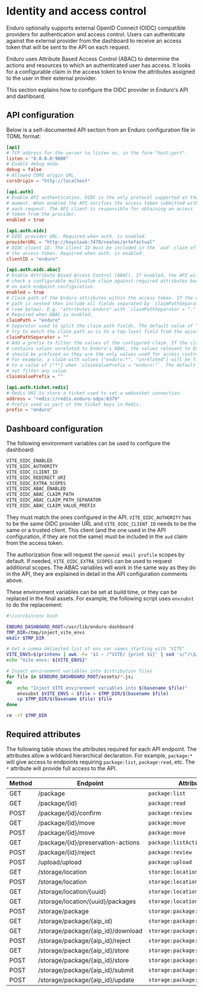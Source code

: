 # Identity and access control

Enduro optionally supports external OpenID Connect (OIDC) compatible providers
for authentication and access control. Users can authenticate against the
external provider from the dashboard to receive an access token that will be
sent to the API on each request.

Enduro uses Attribute Based Access Control (ABAC) to determine the actions and
resources to which an authenticated user has access. It looks for a configurable
claim in the access token to know the attributes assigned to the user in their
external provider.

This section explains how to configure the OIDC provider in Enduro's API and
dashboard.

## API configuration

Below is a self-documented API section from an Enduro configuration file in
TOML format:

```toml
[api]
# TCP address for the server to listen on, in the form "host:port".
listen = "0.0.0.0:9000"
# Enable debug mode.
debug = false
# Allowed CORS origin URL.
corsOrigin = "http://localhost"

[api.auth]
# Enable API authentication. OIDC is the only protocol supported at the
# moment. When enabled the API verifies the access token submitted with
# each request. The API client is responsible for obtaining an access
# token from the provider.
enabled = true

[api.auth.oidc]
# OIDC provider URL. Required when auth. is enabled.
providerURL = "http://keycloak:7470/realms/artefactual"
# OIDC client ID. The client ID must be included in the `aud` claim of
# the access token. Required when auth. is enabled.
clientID = "enduro"

[api.auth.oidc.abac]
# Enable Attribute Based Access Control (ABAC). If enabled, the API will
# check a configurable multivalue claim against required attributes based
# on each endpoint configuration.
enabled = true
# Claim path of the Enduro attributes within the access token. If the claim
# path is nested then include all fields separated by `claimPathSeparator`
# (see below). E.g. "attributes.enduro" with `claimPathSeparator = "."`.
# Required when ABAC is enabled.
claimPath = "enduro"
# Separator used to split the claim path fields. The default value of "" will
# try to match the claim path as-is to a top-level field from the access token.
claimPathSeparator = ""
# Add a prefix to filter the values of the configured claim. If the claim
# contains values unrelated to Enduro's ABAC, the values relevant to Enduro
# should be prefixed so they are the only values used for access control.
# For example, a claim with values ["enduro:*", "unrelated"] will be filtered
# to a value of ["*"] when `claimValuePrefix = "enduro:"`. The default "" will
# not filter any value.
claimValuePrefix = ""

[api.auth.ticket.redis]
# Redis URI to store a ticket used to set a websocket connection.
address = "redis://redis.enduro-sdps:6379"
# Prefix used as part of the ticket keys in Redis.
prefix = "enduro"
```

## Dashboard configuration

The following environment variables can be used to configure the dashboard:

```txt
VITE_OIDC_ENABLED
VITE_OIDC_AUTHORITY
VITE_OIDC_CLIENT_ID
VITE_OIDC_REDIRECT_URI
VITE_OIDC_EXTRA_SCOPES
VITE_OIDC_ABAC_ENABLED
VITE_OIDC_ABAC_CLAIM_PATH
VITE_OIDC_ABAC_CLAIM_PATH_SEPARATOR
VITE_OIDC_ABAC_CLAIM_VALUE_PREFIX
```

They must match the ones configured in the API. `VITE_OIDC_AUTHORITY` has to be
the same OIDC provider URL and `VITE_OIDC_CLIENT_ID` needs to be the same or a
trusted client. This client (and the one used in the API configuration, if they
are not the same) must be included in the `aud` claim from the access token.

The authorization flow will request the `openid email profile` scopes by
default. If needed, `VITE_OIDC_EXTRA_SCOPES` can be used to request additional
scopes. The ABAC variables will work in the same way as they do in the API,
they are explained in detail in the API configuration comments above.

These environment variables can be set at build time, or they can be replaced in
the final assets. For example, the following script uses `envsubst` to do the
replacement:

```bash
#!/usr/bin/env bash

ENDURO_DASHBOARD_ROOT=/usr/lib/enduro-dashboard
TMP_DIR=/tmp/inject_vite_envs
mkdir $TMP_DIR

# Get a comma delimited list of env var names starting with "VITE"
VITE_ENVS=$(printenv | awk -F= '$1 ~ /^VITE/ {print $1}' | sed 's/^/\$/g' | paste -sd,);
echo "Vite envs: ${VITE_ENVS}"

# Inject environment variables into distribution files
for file in $ENDURO_DASHBOARD_ROOT/assets/*.js;
do
    echo "Inject VITE environment variables into $(basename $file)"
    envsubst $VITE_ENVS < $file > $TMP_DIR/$(basename $file)
    cp $TMP_DIR/$(basename $file) $file
done

rm -rf $TMP_DIR
```

## Required attributes

The following table shows the attributes required for each API endpoint. The
attributes allow a wildcard hierarchical declaration. For example, `package:*`
will give access to endpoints requiring `package:list`, `package:read`, etc.
The `*` attribute will provide full access to the API.

| Method | Endpoint                           | Attributes                      |
| ------ | ---------------------------------- | ------------------------------- |
| GET    | /package                           | `package:list`                  |
| GET    | /package/{id}                      | `package:read`                  |
| POST   | /package/{id}/confirm              | `package:review`                |
| GET    | /package/{id}/move                 | `package:move`                  |
| POST   | /package/{id}/move                 | `package:move`                  |
| GET    | /package/{id}/preservation-actions | `package:listActions`           |
| POST   | /package/{id}/reject               | `package:review`                |
| POST   | /upload/upload                     | `package:upload`                |
| GET    | /storage/location                  | `storage:location:list`         |
| POST   | /storage/location                  | `storage:location:create`       |
| GET    | /storage/location/{uuid}           | `storage:location:read`         |
| GET    | /storage/location/{uuid}/packages  | `storage:location:listPackages` |
| POST   | /storage/package                   | `storage:package:create`        |
| GET    | /storage/package/{aip_id}          | `storage:package:read`          |
| GET    | /storage/package/{aip_id}/download | `storage:package:download`      |
| POST   | /storage/package/{aip_id}/reject   | `storage:package:review`        |
| GET    | /storage/package/{aip_id}/store    | `storage:package:move`          |
| POST   | /storage/package/{aip_id}/store    | `storage:package:move`          |
| POST   | /storage/package/{aip_id}/submit   | `storage:package:submit`        |
| POST   | /storage/package/{aip_id}/update   | `storage:package:submit`        |

